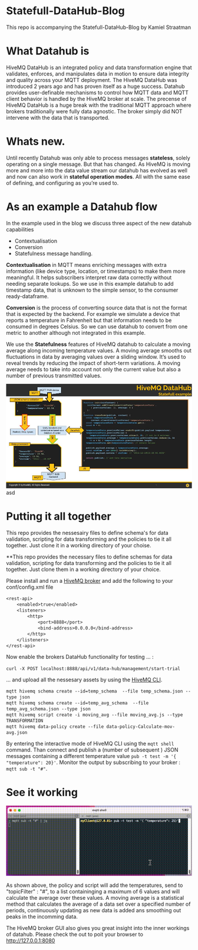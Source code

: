 # Statefull-DataHub-Blog

This repo is accompanying the Statefull-DataHub-Blog by Kamiel Straatman

# What Datahub is

HiveMQ DataHub  is an integrated policy and data transformation engine that validates, enforces, and manipulates data in motion to ensure data integrity and quality across your MQTT deployment. The HiveMQ DataHub was introduced 2 years ago and has proven itself as a huge success. Datahub provides user-definable mechanisms to control how MQTT data and MQTT client behavior is handled by the HiveMQ broker at scale. The precense of HiveMQ DataHub  is a huge break with the traditional MQTT approach where brokers traditionally were fully data agnostic. The broker simply did NOT intervene with the data that is transported.

# Whats new.

Until recently Datahub was only able to process messages **stateless**, solely operating on a single message. But that has changed. As HiveMQ is moving more and more into the data value stream our datahub has evolved as well and now can also work in **stateful operation modes**. All with the same ease of defining, and configuring as you’re used to.

# As an example a Datahub flow

In the example used in the blog we discuss three aspect of the new datahub capabilities

* Contextualisation
* Conversion
* Statefulness message handling.

**Contextualisation** in MQTT means enriching messages with extra information (like device type, location, or timestamps) to make them more meaningful. It helps subscribers interpret raw data correctly without needing separate lookups.
So we use in this example datahub to add timestamp data, that is unknown to the simple sensor, to the consumer ready-dataframe.

**Conversion** is the process of converting source data that is not the format that is expected by the backend. For example we simulate a device that reports a temperature in Fahrenheit but that information needs to be consumed in degrees Celsius.
So we can use datahub to convert from one metric to another although not integrated in  this example.

We use the **Statefulness** features of HiveMQ datahub to calculate a moving average along incoming temperature values. A moving average smooths out fluctuations in data by averaging values over a sliding window. It’s used to reveal trends by reducing the impact of short-term variations. A moving average needs to take into account not only the current value but also a number of previous transmitted values.


![](assets/20250502_132420_DataHubmv-avg-v1.jpg)
asd

# Putting it all together

This repo provides the nessesairy files to define schema's for data validation, scripting for data transforming and the policies to tie it all together. Just clone it in a working directory of your choise.

**This repo provides the necessary files to define schemas for data validation, scripting for data transforming and the policies to tie it all together. Just clone them in a working directory of your choice.

Please install and run a [HiveMQ broker](https://hwww.hivemq.com/download/) and add the following to your conf/config.xml file

```
<rest-api>
    <enabled>true</enabled>
    <listeners>
        <http>
            <port>8888</port>
            <bind-address>0.0.0.0</bind-address>
        </http>
    </listeners>
</rest-api>
```

Now enable the brokers DataHub functionality for testing ... :

`curl -X POST localhost:8888/api/v1/data-hub/management/start-trial`

... and upload all the nessesary assets by using the [HiveMQ CLI](https://github.com/hivemq/mqtt-cli).

```
mqtt hivemq schema create --id=temp_schema  --file temp_schema.json --type json
mqtt hivemq schema create --id=temp_avg_schema  --file temp_avg_schema.json --type json
mqtt hivemq script create -i moving_avg --file moving_avg.js --type TRANSFORMATION
mqtt hivemq data-policy create --file data-policy-Calculate-mov-avg.json
```

By entering the interactive mode of HiveMQ CLI using the `mqtt shell` command. Than connect and publish a (number of subsequent ) JSON messages containing a different temperature value `pub -t test -m '{ "temperature": 20}'`. Monitor the output by subscribing to your broker : `mqtt sub -t "#"`.

# See it working

![](assets/20250502_110115_Mov-avg-v2.gif)

As shown above, the policy and script will add the temperatures, send to "topicFilter" : "#", to a list containinging a maximum of 6 values and will calculate the average over these values. A moving average is a statistical method that calculates the average of a data set over a specified number of periods, continuously updating as new data is added ans smoothing out peaks in the incomming data.

The HiveMQ broker GUI also gives you great insight into the inner workings of datahub. Please check the out to poit your browser to http://127.0.0.1:8080
